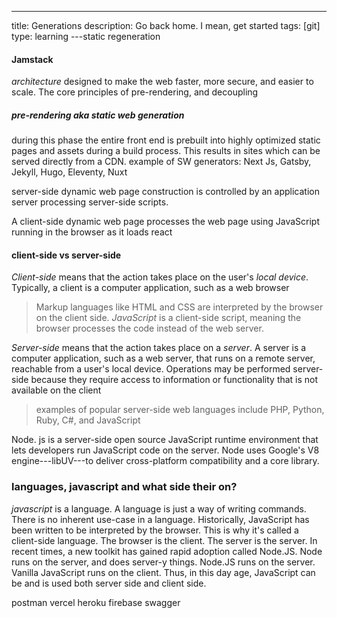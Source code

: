 ---

title: Generations
description: Go back home. I mean, get started
tags: [git]
type: learning
---static regeneration

#### Jamstack

_architecture_ designed to make the web faster, more secure, and easier to scale.
The core principles of pre-rendering, and decoupling

##### pre-rendering aka static web generation

during this phase the entire front end is prebuilt into highly optimized static pages and assets during a build process. This results in sites which can be served directly from a CDN.
example of SW generators: Next Js, Gatsby, Jekyll, Hugo, Eleventy, Nuxt

server-side dynamic web page
construction is controlled by an application server processing server-side scripts.

A client-side dynamic web page
processes the web page using JavaScript running in the browser as it loads
react

#### client-side vs server-side

_Client-side_ means that the action takes place on the user's _local device_.
Typically, a client is a computer application, such as a web browser

> Markup languages like HTML and CSS are interpreted by the browser on the client side. _JavaScript_ is a client-side script, meaning the browser processes the code instead of the web server.

_Server-side_ means that the action takes place on a _server_. A server is a computer application, such as a web server, that runs on a remote server, reachable from a user's local device. Operations may be performed server-side because they require access to information or functionality that is not available on the client

> examples of popular server-side web languages include PHP, Python, Ruby, C#, and JavaScript

Node. js is a server-side open source JavaScript runtime environment that lets developers run JavaScript code on the server. Node uses Google's V8 engine---libUV---to deliver cross-platform compatibility and a core library.

### languages, javascript and what side their on?

_javascript_ is a language. A language is just a way of writing commands. There is no inherent use-case in a language.
Historically, JavaScript has been written to be interpreted by the browser. This is why it's called a client-side language. The browser is the client. The server is the server.
In recent times, a new toolkit has gained rapid adoption called Node.JS. Node runs on the server, and does server-y things.
Node.JS runs on the server. Vanilla JavaScript runs on the client. Thus, in this day age, JavaScript can be and is used both server side and client side.

postman
vercel
heroku
firebase
swagger
